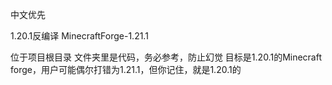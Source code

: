 中文优先

1.20.1反编译 
MinecraftForge-1.21.1

位于项目根目录
文件夹里是代码，务必参考，防止幻觉
目标是1.20.1的Minecraft forge，用户可能偶尔打错为1.21.1，但你记住，就是1.20.1的